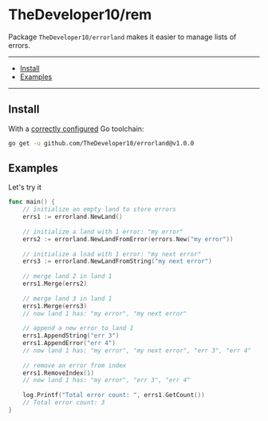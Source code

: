 # TheDeveloper10/rem

Package `TheDeveloper10/errorland` makes it easier to manage lists of errors.

___

* [Install](#install)
* [Examples](#examples)

___

## Install
With a [correctly configured](https://golang.org/doc/install#testing) Go toolchain:

```sh
go get -u github.com/TheDeveloper10/errorland@v1.0.0
```

## Examples
Let's try it
```go
func main() {
	// initialize an empty land to store errors
	errs1 := errorland.NewLand()
	
	// initialize a land with 1 error: "my error"
	errs2 := errorland.NewLandFromError(errors.New("my error"))
	
	// initialize a lnad with 1 error: "my next error"
	errs3 := errorland.NewLandFromString("my next error")
	
	// merge land 2 in land 1
	errs1.Merge(errs2)
	
	// merge land 3 in land 1
	errs1.Merge(errs3)
	// now land 1 has: "my error", "my next error"
	
	// append a new error to land 1
	errs1.AppendString("err 3")
    errs1.AppendError("err 4")
	// now land 1 has: "my error", "my next error", "err 3", "err 4"
	
	// remove an error from index
	errs1.RemoveIndex(1)
	// now land 1 has: "my error", "err 3", "err 4"
	
	log.Printf("Total error count: ", errs1.GetCount())
	// Total error count: 3
}
```
